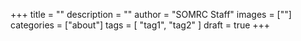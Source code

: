 +++
title = ""
description = ""
author = "SOMRC Staff"
images = [""]
categories = ["about"]
tags = [
    "tag1", 
    "tag2"
]
draft = true
+++

